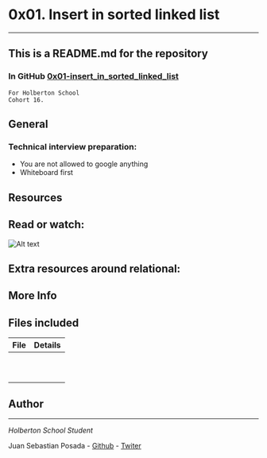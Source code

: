 # 0x01. Insert in sorted linked list
***
## This is a README.md for the repository
### In GitHub [0x01-insert_in_sorted_linked_list]()
```
For Holberton School
Cohort 16.
```
## General

### Technical interview preparation:

* You are not allowed to google anything
* Whiteboard first

## Resources

## Read or watch:

![Alt text]()

## Extra resources around relational:

## More Info

## Files included

| File                 | Details                                    |
|--------------------- | ------------------------------------------ |
| []() |	       |
| []() |	       |
| []() |	       |
| []() |	       |
| []() |	       |
| []() |	       |
| []() |	       |
| []() |	       |
| []() |	       |
| []() |	       |


## Author
***
*Holberton School Student*

Juan Sebastian Posada  - [Github](https://github.com/Juansepo13) - [Twiter](https://twitter.com/@JuanSeb35904130)   